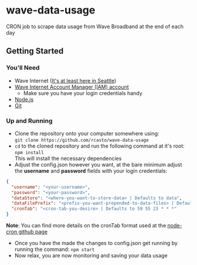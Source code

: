 # wave-data-usage
CRON job to scrape data usage from Wave Broadband at the end of each day

## Getting Started

### You'll Need
* Wave Internet ([It's at least here in Seattle](http://residential.wavebroadband.com/order-now/))
* [Wave Internet Account Manager (IAM) account](https://secure.wavecable.com/iam/)
  * Make sure you have your login credentials handy
* [Node.js](https://nodejs.org/)
* [Git](https://git-scm.com/)

### Up and Running
* Clone the repository onto your computer somewhere using:  
`git clone https://github.com/rcasto/wave-data-usage`
* `cd` to the cloned repository and run the following command at it's root:  
`npm install`  
This will install the necessary dependencies
* Adjust the config.json however you want, at the bare minimum adjust the **username** and **password** fields with your login credentials:  
```json
{
  "username": "<your-username>",
  "password": "<your-password>",
  "dataStore": "<where-you-want-to-store-data> | Defaults to data",
  "dataFilePrefix": "<prefix-you-want-prepended-to-data-files> | Defaults to usage-as-of",
  "cronTab": "<cron-tab-you-desire> | Defaults to 59 55 23 * * *"
}
```
**Note**: You can find more details on the cronTab format used at the [node-cron github page](https://github.com/merencia/node-cron) 
* Once you have the made the changes to config.json get running by running the command:
`npm start`
* Now relax, you are now monitoring and saving your data usage
